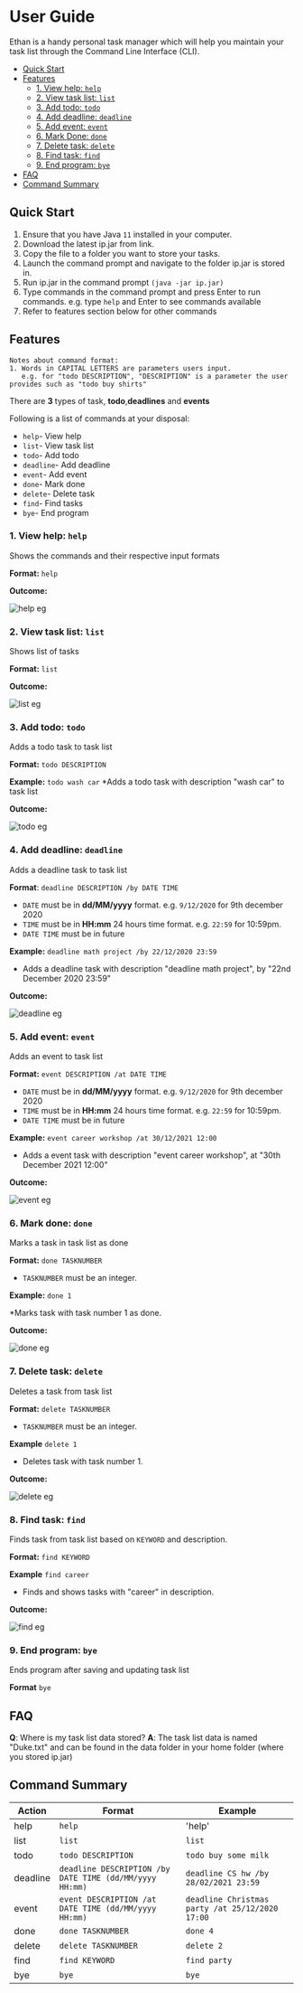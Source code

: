 # User Guide

Ethan is a handy personal task manager which will help you maintain your task list through the Command Line Interface (CLI).

* [Quick Start](#quick-start)
* [Features](#features)
    + [1. View help: `help`](#1-view-help-help)
    + [2. View task list: `list`](#2-view-task-list-list)
    + [3. Add todo: `todo`](#3-add-todo-todo)
    + [4. Add deadline: `deadline`](#4-add-deadline-deadline)
    + [5. Add event: `event`](#5-add-event-event)
    + [6. Mark Done: `done`](#6-mark-done-done)
    + [7. Delete task: `delete`](#7-delete-task-delete)
    + [8. Find task: `find`](#8-find-task-find)
    + [9. End program: `bye`](#9-end-program-bye)
* [FAQ](#faq)
* [Command Summary](#command-summary)

## Quick Start

1. Ensure that you have Java `11` installed in your computer.
2. Download the latest ip.jar from  link.
3. Copy the file to a folder you want to store your tasks.
4. Launch the command prompt and navigate to the folder ip.jar is stored in.
5. Run ip.jar in the command prompt `(java -jar ip.jar)`
6. Type commands in the command prompt and press Enter to run commands. e.g. type `help` and Enter to see commands available
7. Refer to features section below for other commands

## Features 
```
Notes about command format:
1. Words in CAPITAL LETTERS are parameters users input.
   e.g. for "todo DESCRIPTION", "DESCRIPTION" is a parameter the user provides such as "todo buy shirts" 
```

There are **3** types of task, **todo**,**deadlines** and **events**

Following is a list of commands at your disposal:
* `help`- View help
* `list`- View task list
* `todo`- Add todo
* `deadline`- Add deadline
* `event`- Add event
* `done`- Mark done
* `delete`- Delete task
* `find`- Find tasks
* `bye`- End program

### 1. View help: `help`
Shows the commands and their respective input formats

**Format:** `help`

**Outcome:**

![help eg](help_out.png)

### 2. View task list: `list`
Shows list of tasks

**Format:** `list`

**Outcome:**

![list eg](list_out.png)


### 3. Add todo: `todo` 
Adds a todo task to task list

**Format:** `todo DESCRIPTION` 

**Example:** `todo wash car`
  *Adds a todo task with description "wash car" to task list

**Outcome:**

![todo eg](todo_out.png)


### 4. Add deadline: `deadline`
Adds a deadline task to task list

**Format**: `deadline DESCRIPTION /by DATE TIME`
 
 * `DATE` must be in **dd/MM/yyyy** format. e.g. `9/12/2020` for 9th december 2020
 * `TIME` must be in **HH:mm** 24 hours time format. e.g. `22:59` for 10:59pm.
* `DATE TIME` must be in future

**Example:** `deadline math project /by 22/12/2020 23:59`

* Adds a deadline task with description "deadline math project", by "22nd December 2020 23:59"

**Outcome:**

![deadline eg](deadline_out.png)


### 5. Add event: `event`
Adds an event to task list

**Format:** `event DESCRIPTION /at DATE TIME`

* `DATE` must be in **dd/MM/yyyy** format. e.g. `9/12/2020` for 9th december 2020
* `TIME` must be in **HH:mm** 24 hours time format. e.g. `22:59` for 10:59pm.
* `DATE TIME` must be in future

**Example:** `event career workshop /at 30/12/2021 12:00`

* Adds a event task with description "event career workshop", at "30th December 2021 12:00"

**Outcome:**

![event eg](event_out.png)


### 6. Mark done: `done`
Marks a task in task list as done

**Format:** `done TASKNUMBER`

* `TASKNUMBER` must be an integer.

**Example:** `done 1`

*Marks task with task number 1 as done.

**Outcome:**

![done eg](done_out.png)


### 7. Delete task: `delete`
Deletes a task from task list

**Format:** `delete TASKNUMBER`

* `TASKNUMBER` must be an integer.

**Example** `delete 1`

* Deletes task with task number 1.

**Outcome:**

![delete eg](delete_out.png)


### 8. Find task: `find`
Finds task from task list based on `KEYWORD` and description.

**Format:** `find KEYWORD`

**Example** `find career`

* Finds and shows tasks with "career" in description.

**Outcome:**

![find eg](find_out.png)


### 9. End program: `bye`
Ends program after saving and updating task list

**Format** `bye`

## FAQ
**Q**: Where is my task list data stored?
**A**: The task list data is named "Duke.txt" and can be found in the data folder in your home folder (where you stored ip.jar)


## Command Summary
Action | Format | Example
-------- | --------- | ---------
help | `help` | 'help'
list | `list` | `list`
todo | `todo DESCRIPTION` | `todo buy some milk`
deadline | `deadline DESCRIPTION /by DATE TIME (dd/MM/yyyy HH:mm)` | `deadline CS hw /by 28/02/2021 23:59`
event | `event DESCRIPTION /at DATE TIME (dd/MM/yyyy HH:mm)` | `deadline Christmas party /at 25/12/2020 17:00 `
done | `done TASKNUMBER` | `done 4`
delete | `delete TASKNUMBER` | `delete 2`
find | `find KEYWORD` | `find party`
bye | `bye` | `bye`
